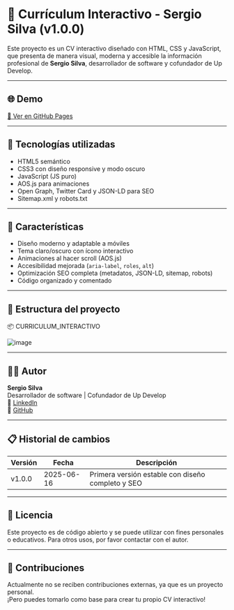 # 💼 Currículum Interactivo - Sergio Silva (v1.0.0)

Este proyecto es un CV interactivo diseñado con HTML, CSS y JavaScript, que presenta de manera visual, moderna y accesible la información profesional de **Sergio Silva**, desarrollador de software y cofundador de Up Develop.

---

## 🌐 Demo

[🔗 Ver en GitHub Pages](https://sergiosilva-dev.github.io/curriculum-interactivo/)

---

## 🧰 Tecnologías utilizadas

- HTML5 semántico
- CSS3 con diseño responsive y modo oscuro
- JavaScript (JS puro)
- AOS.js para animaciones
- Open Graph, Twitter Card y JSON-LD para SEO
- Sitemap.xml y robots.txt

---

## 🚀 Características

- Diseño moderno y adaptable a móviles
- Tema claro/oscuro con ícono interactivo
- Animaciones al hacer scroll (AOS.js)
- Accesibilidad mejorada (`aria-label`, `roles`, `alt`)
- Optimización SEO completa (metadatos, JSON-LD, sitemap, robots)
- Código organizado y comentado

---

## 📁 Estructura del proyecto

📦 CURRICULUM_INTERACTIVO

![image](https://github.com/user-attachments/assets/d8e93e13-6db9-409b-9c86-406e2527dba3)

---

## 👨‍💻 Autor

**Sergio Silva**  
Desarrollador de software | Cofundador de Up Develop  
🔗 [LinkedIn](https://www.linkedin.com/in/sergioa-silvam/)  
🐙 [GitHub](https://github.com/sergiosilva-dev/)

---

## 📋 Historial de cambios

| Versión     | Fecha       | Descripción                                           |
|-------------|-------------|-------------------------------------------------------|
| v1.0.0      | 2025-06-16  | Primera versión estable con diseño completo y SEO    |

---

## 📄 Licencia

Este proyecto es de código abierto y se puede utilizar con fines personales o educativos. Para otros usos, por favor contactar con el autor.

---

## 🤝 Contribuciones

Actualmente no se reciben contribuciones externas, ya que es un proyecto personal.  
¡Pero puedes tomarlo como base para crear tu propio CV interactivo!

